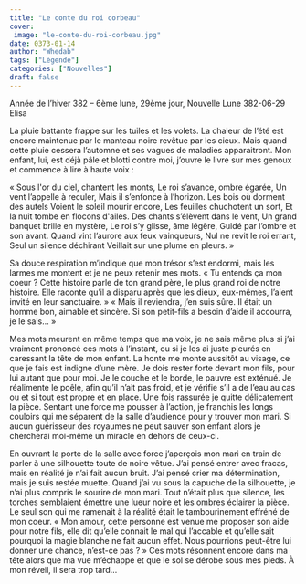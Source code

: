 ```yaml
---
title: "Le conte du roi corbeau"
cover:
 image: "le-conte-du-roi-corbeau.jpg"
date: 0373-01-14
author: "Whedab"
tags: ["Légende"]
categories: ["Nouvelles"]
draft: false
---
```

Année de l’hiver 382 – 6ème lune, 29ème jour, Nouvelle Lune 382-06-29
Elisa 

La pluie battante frappe sur les tuiles et les volets. La chaleur de l’été est encore maintenue par le manteau noire revêtue par les cieux. Mais quand cette pluie cessera l’automne et ses vagues de maladies apparaitront.
Mon enfant, lui, est déjà pâle et blotti contre moi, j’ouvre le livre sur mes genoux et commence à lire à haute voix :

« Sous l'or du ciel, chantent les monts, Le roi s’avance, ombre égarée, Un vent l’appelle à reculer, Mais il s’enfonce à l’horizon.
Les bois où dorment des autels Voient le soleil mourir encore, Les feuilles chuchotent un sort, Et la nuit tombe en flocons d'ailes.
Des chants s’élèvent dans le vent, Un grand banquet brille en mystère, Le roi s’y glisse, âme légère, Guidé par l’ombre et son avant.
Quand vint l’aurore aux feux vainqueurs, Nul ne revit le roi errant, Seul un silence déchirant Veillait sur une plume en pleurs. »

Sa douce respiration m’indique que mon trésor s’est endormi, mais les larmes me montent et je ne peux retenir mes mots. « Tu entends ça mon coeur ? Cette histoire parle de ton grand père, le plus grand roi de notre histoire. Elle raconte qu’il a disparu après que les dieux, eux-mêmes, l’aient invité en leur sanctuaire. »
« Mais il reviendra, j’en suis sûre. Il était un homme bon, aimable et sincère. Si son petit-fils a besoin d’aide il accourra, je le sais… »

Mes mots meurent en même temps que ma voix, je ne sais même plus si j’ai vraiment prononcé ces mots à l’instant, ou si je les ai juste pleurés en caressant la tête de mon enfant. La honte me monte aussitôt au visage, ce que je fais est indigne d’une mère. Je dois rester forte devant mon fils, pour lui autant que pour moi. Je le couche et le borde, le pauvre est exténué. Je réalimente le poêle, afin qu’il n’ait pas froid, et je vérifie s’il a de l’eau au cas ou et si tout est propre et en place. Une fois rassurée je quitte délicatement la pièce. Sentant une force me pousser à l’action, je franchis les longs couloirs qui me séparent de la salle d’audience pour y trouver mon mari. Si aucun guérisseur des royaumes ne peut sauver son enfant alors je chercherai moi-même un miracle en dehors de ceux-ci.

En ouvrant la porte de la salle avec force j’aperçois mon mari en train de parler à une silhouette toute de noire vêtue. J’ai pensé entrer avec fracas, mais en réalité je n’ai fait aucun bruit. J’ai pensé crier ma détermination, mais je suis restée muette. Quand j’ai vu sous la capuche de la silhouette, je n’ai plus compris le sourire de mon mari. Tout n’était plus que silence, les torches semblaient émettre une lueur noire et les ombres éclairer la pièce. Le seul son qui me ramenait à la réalité était le tambourinement effréné de mon coeur. « Mon amour, cette personne est venue me proposer son aide pour notre fils, elle dit qu’elle connait le mal qui l’accable et qu’elle sait pourquoi la magie blanche ne fait aucun effet. Nous pourrions peut-être lui donner une chance, n’est-ce pas ? » Ces mots résonnent encore dans ma tête alors que ma vue m’échappe et que le sol se dérobe sous mes pieds. À mon réveil, il sera trop tard…